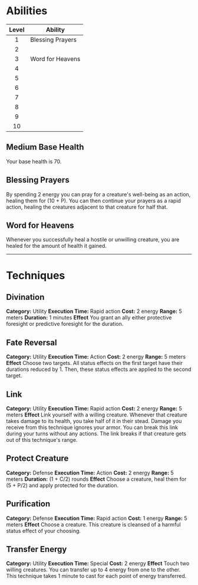 # Abilities
| Level | Ability          |
| :---: | ---------------- |
|   1   | Blessing Prayers |
|   2   |                  |
|   3   | Word for Heavens |
|   4   |                  |
|   5   |                  |
|   6   |                  |
|   7   |                  |
|   8   |                  |
|   9   |                  |
|  10   |                  |
## Medium Base Health
Your base health is 70.

## Blessing Prayers
By spending 2 energy you can pray for a creature's well-being as an action, healing them for (10 + P). You can then continue your prayers as a rapid action, healing the creatures adjacent to that creature for half that. 

## Word for Heavens
Whenever you successfully heal a hostile or unwilling creature, you are healed for the amount of health it gained.



---
# Techniques
## Divination
**Category:** Utility
**Execution Time:** Rapid action
**Cost:** 2 energy
**Range:** 5 meters
**Duration:** 1 minutes
**Effect**
	You grant an ally either protective foresight or predictive foresight for the duration.

## Fate Reversal
**Category:** Utility
**Execution Time:** Action 
**Cost:** 2 energy
**Range:** 5 meters
**Effect**
	Choose two targets. 
	All status effects on the first target have their durations reduced by 1. Then, these status effects are applied to the second target.

## Link
**Category:** Utility
**Execution Time:** Rapid action
**Cost:** 2 energy
**Range:** 5 meters
**Effect**
	Link yourself with a willing creature. Whenever that creature takes damage to its health, you take half of it in their stead. Damage you receive from this technique ignores your armor.
	You can break this link during your turns without any actions. The link breaks if that creature gets out of this technique's range.

## Protect Creature
**Category:** Defense
**Execution Time:** Action
**Cost:** 2 energy
**Range:** 5 meters
**Duration:** (1 + C/2) rounds
**Effect**
	Choose a creature, heal them for (5 + P/2) and apply protected for the duration.

## Purification
**Category:** Defense
**Execution Time:** Rapid action
**Cost:** 1 energy
**Range:** 5 meters
**Effect**
	Choose a creature. This creature is cleansed of a harmful status effect of your choosing.

## Transfer Energy
**Category:** Utility
**Execution Time:** Special
**Cost:** 2 energy
**Effect**
	Touch two willing creatures. You can transfer up to 4 energy from one to the other. This technique takes 1 minute to cast for each point of energy transferred.

